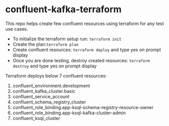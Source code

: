 # confluent-kafka-terraform
This repo helps create few confluent resources using terraform for any test use cases.

- To initialize the terraform setup run: `terraform init`
- Create the plan:`terraform plan`
- Create confluent resources: `terraform deploy` and type yes on prompt display
- Once you are done testing, destroy created resources: `terraform destroy` and type yes on prompt display

Terraform deploys below 7 confluent resources:
1. confluent_environment.development
2. confluent_kafka_cluster.basic
3. confluent_service_account
4. confluent_schema_registry_cluster
5. confluent_role_binding.app-ksql-schema-registry-resource-owner
6. confluent_role_binding.app-ksql-kafka-cluster-admin
7. confluent_ksql_cluster

